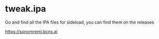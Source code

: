 # tweak.ipa

Go and find all the IPA files for sideload,
you can find them on the releases

https://sonomremi.bcns.ai